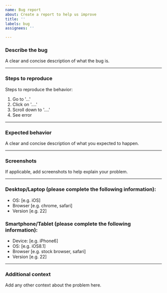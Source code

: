 ```yaml
---
name: Bug report
about: Create a report to help us improve
title: ''
labels: bug
assignees: ''

---
```


### Describe the bug
A clear and concise description of what the bug is.

<hr>

### Steps to reproduce
Steps to reproduce the behavior:
1. Go to '...'
2. Click on '....'
3. Scroll down to '....'
4. See error

<hr>

### Expected behavior
A clear and concise description of what you expected to happen.

<hr>

### Screenshots
If applicable, add screenshots to help explain your problem.

<hr>

### Desktop/Laptop (please complete the following information):
 - OS: [e.g. iOS]
 - Browser [e.g. chrome, safari]
 - Version [e.g. 22]

### Smartphone/Tablet (please complete the following information):
 - Device: [e.g. iPhone6]
 - OS: [e.g. iOS8.1]
 - Browser [e.g. stock browser, safari]
 - Version [e.g. 22]

<hr>

### Additional context
Add any other context about the problem here.
